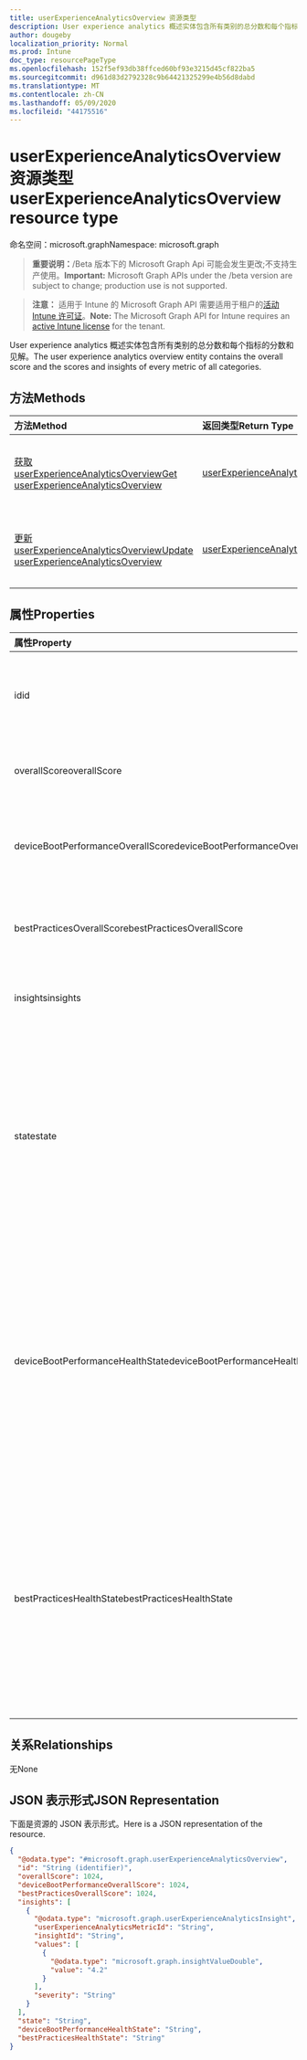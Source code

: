 ```yaml
---
title: userExperienceAnalyticsOverview 资源类型
description: User experience analytics 概述实体包含所有类别的总分数和每个指标的分数和见解。
author: dougeby
localization_priority: Normal
ms.prod: Intune
doc_type: resourcePageType
ms.openlocfilehash: 152f5ef93db38ffced60bf93e3215d45cf822ba5
ms.sourcegitcommit: d961d83d2792328c9b64421325299e4b56d8dabd
ms.translationtype: MT
ms.contentlocale: zh-CN
ms.lasthandoff: 05/09/2020
ms.locfileid: "44175516"
---
```

# <a name="userexperienceanalyticsoverview-resource-type"></a><span data-ttu-id="65ca6-103">userExperienceAnalyticsOverview 资源类型</span><span class="sxs-lookup"><span data-stu-id="65ca6-103">userExperienceAnalyticsOverview resource type</span></span>

<span data-ttu-id="65ca6-104">命名空间：microsoft.graph</span><span class="sxs-lookup"><span data-stu-id="65ca6-104">Namespace: microsoft.graph</span></span>

> <span data-ttu-id="65ca6-105">**重要说明：**/Beta 版本下的 Microsoft Graph Api 可能会发生更改;不支持生产使用。</span><span class="sxs-lookup"><span data-stu-id="65ca6-105">**Important:** Microsoft Graph APIs under the /beta version are subject to change; production use is not supported.</span></span>

> <span data-ttu-id="65ca6-106">**注意：** 适用于 Intune 的 Microsoft Graph API 需要适用于租户的[活动 Intune 许可证](https://go.microsoft.com/fwlink/?linkid=839381)。</span><span class="sxs-lookup"><span data-stu-id="65ca6-106">**Note:** The Microsoft Graph API for Intune requires an [active Intune license](https://go.microsoft.com/fwlink/?linkid=839381) for the tenant.</span></span>

<span data-ttu-id="65ca6-107">User experience analytics 概述实体包含所有类别的总分数和每个指标的分数和见解。</span><span class="sxs-lookup"><span data-stu-id="65ca6-107">The user experience analytics overview entity contains the overall score and the scores and insights of every metric of all categories.</span></span>

## <a name="methods"></a><span data-ttu-id="65ca6-108">方法</span><span class="sxs-lookup"><span data-stu-id="65ca6-108">Methods</span></span>
|<span data-ttu-id="65ca6-109">方法</span><span class="sxs-lookup"><span data-stu-id="65ca6-109">Method</span></span>|<span data-ttu-id="65ca6-110">返回类型</span><span class="sxs-lookup"><span data-stu-id="65ca6-110">Return Type</span></span>|<span data-ttu-id="65ca6-111">说明</span><span class="sxs-lookup"><span data-stu-id="65ca6-111">Description</span></span>|
|:---|:---|:---|
|[<span data-ttu-id="65ca6-112">获取 userExperienceAnalyticsOverview</span><span class="sxs-lookup"><span data-stu-id="65ca6-112">Get userExperienceAnalyticsOverview</span></span>](../api/intune-devices-userexperienceanalyticsoverview-get.md)|[<span data-ttu-id="65ca6-113">userExperienceAnalyticsOverview</span><span class="sxs-lookup"><span data-stu-id="65ca6-113">userExperienceAnalyticsOverview</span></span>](../resources/intune-devices-userexperienceanalyticsoverview.md)|<span data-ttu-id="65ca6-114">读取[userExperienceAnalyticsOverview](../resources/intune-devices-userexperienceanalyticsoverview.md)对象的属性和关系。</span><span class="sxs-lookup"><span data-stu-id="65ca6-114">Read properties and relationships of the [userExperienceAnalyticsOverview](../resources/intune-devices-userexperienceanalyticsoverview.md) object.</span></span>|
|[<span data-ttu-id="65ca6-115">更新 userExperienceAnalyticsOverview</span><span class="sxs-lookup"><span data-stu-id="65ca6-115">Update userExperienceAnalyticsOverview</span></span>](../api/intune-devices-userexperienceanalyticsoverview-update.md)|[<span data-ttu-id="65ca6-116">userExperienceAnalyticsOverview</span><span class="sxs-lookup"><span data-stu-id="65ca6-116">userExperienceAnalyticsOverview</span></span>](../resources/intune-devices-userexperienceanalyticsoverview.md)|<span data-ttu-id="65ca6-117">更新[userExperienceAnalyticsOverview](../resources/intune-devices-userexperienceanalyticsoverview.md)对象的属性。</span><span class="sxs-lookup"><span data-stu-id="65ca6-117">Update the properties of a [userExperienceAnalyticsOverview](../resources/intune-devices-userexperienceanalyticsoverview.md) object.</span></span>|

## <a name="properties"></a><span data-ttu-id="65ca6-118">属性</span><span class="sxs-lookup"><span data-stu-id="65ca6-118">Properties</span></span>
|<span data-ttu-id="65ca6-119">属性</span><span class="sxs-lookup"><span data-stu-id="65ca6-119">Property</span></span>|<span data-ttu-id="65ca6-120">类型</span><span class="sxs-lookup"><span data-stu-id="65ca6-120">Type</span></span>|<span data-ttu-id="65ca6-121">说明</span><span class="sxs-lookup"><span data-stu-id="65ca6-121">Description</span></span>|
|:---|:---|:---|
|<span data-ttu-id="65ca6-122">id</span><span class="sxs-lookup"><span data-stu-id="65ca6-122">id</span></span>|<span data-ttu-id="65ca6-123">字符串</span><span class="sxs-lookup"><span data-stu-id="65ca6-123">String</span></span>|<span data-ttu-id="65ca6-124">User experience analytics 概述的唯一标识符。</span><span class="sxs-lookup"><span data-stu-id="65ca6-124">The unique identifier of the user experience analytics overview.</span></span>|
|<span data-ttu-id="65ca6-125">overallScore</span><span class="sxs-lookup"><span data-stu-id="65ca6-125">overallScore</span></span>|<span data-ttu-id="65ca6-126">Int32</span><span class="sxs-lookup"><span data-stu-id="65ca6-126">Int32</span></span>|<span data-ttu-id="65ca6-127">用户体验分析总分。</span><span class="sxs-lookup"><span data-stu-id="65ca6-127">The user experience analytics overall score.</span></span>|
|<span data-ttu-id="65ca6-128">deviceBootPerformanceOverallScore</span><span class="sxs-lookup"><span data-stu-id="65ca6-128">deviceBootPerformanceOverallScore</span></span>|<span data-ttu-id="65ca6-129">Int32</span><span class="sxs-lookup"><span data-stu-id="65ca6-129">Int32</span></span>|<span data-ttu-id="65ca6-130">User experience analytics 设备启动性能总分。</span><span class="sxs-lookup"><span data-stu-id="65ca6-130">The user experience analytics device boot performance overall score.</span></span>|
|<span data-ttu-id="65ca6-131">bestPracticesOverallScore</span><span class="sxs-lookup"><span data-stu-id="65ca6-131">bestPracticesOverallScore</span></span>|<span data-ttu-id="65ca6-132">Int32</span><span class="sxs-lookup"><span data-stu-id="65ca6-132">Int32</span></span>|<span data-ttu-id="65ca6-133">用户体验分析最佳实践总分。</span><span class="sxs-lookup"><span data-stu-id="65ca6-133">The user experience analytics best practices overall score.</span></span>|
|<span data-ttu-id="65ca6-134">insights</span><span class="sxs-lookup"><span data-stu-id="65ca6-134">insights</span></span>|<span data-ttu-id="65ca6-135">[userExperienceAnalyticsInsight](../resources/intune-devices-userexperienceanalyticsinsight.md)集合</span><span class="sxs-lookup"><span data-stu-id="65ca6-135">[userExperienceAnalyticsInsight](../resources/intune-devices-userexperienceanalyticsinsight.md) collection</span></span>|<span data-ttu-id="65ca6-136">User experience analytics insights。</span><span class="sxs-lookup"><span data-stu-id="65ca6-136">The user experience analytics insights.</span></span>|
|<span data-ttu-id="65ca6-137">state</span><span class="sxs-lookup"><span data-stu-id="65ca6-137">state</span></span>|[<span data-ttu-id="65ca6-138">userExperienceAnalyticsHealthState</span><span class="sxs-lookup"><span data-stu-id="65ca6-138">userExperienceAnalyticsHealthState</span></span>](../resources/intune-devices-userexperienceanalyticshealthstate.md)|<span data-ttu-id="65ca6-139">User experience analytics 概述的当前运行状况状态。</span><span class="sxs-lookup"><span data-stu-id="65ca6-139">The current health state of the user experience analytics overview.</span></span> <span data-ttu-id="65ca6-140">可取值为：`unknown`、`insufficientData`、`needsAttention`、`meetingGoals`。</span><span class="sxs-lookup"><span data-stu-id="65ca6-140">Possible values are: `unknown`, `insufficientData`, `needsAttention`, `meetingGoals`.</span></span>|
|<span data-ttu-id="65ca6-141">deviceBootPerformanceHealthState</span><span class="sxs-lookup"><span data-stu-id="65ca6-141">deviceBootPerformanceHealthState</span></span>|[<span data-ttu-id="65ca6-142">userExperienceAnalyticsHealthState</span><span class="sxs-lookup"><span data-stu-id="65ca6-142">userExperienceAnalyticsHealthState</span></span>](../resources/intune-devices-userexperienceanalyticshealthstate.md)|<span data-ttu-id="65ca6-143">User experience analytics "BootPerformance" 类别的当前运行状况状态。</span><span class="sxs-lookup"><span data-stu-id="65ca6-143">The current health state of the user experience analytics 'BootPerformance' category.</span></span> <span data-ttu-id="65ca6-144">可取值为：`unknown`、`insufficientData`、`needsAttention`、`meetingGoals`。</span><span class="sxs-lookup"><span data-stu-id="65ca6-144">Possible values are: `unknown`, `insufficientData`, `needsAttention`, `meetingGoals`.</span></span>|
|<span data-ttu-id="65ca6-145">bestPracticesHealthState</span><span class="sxs-lookup"><span data-stu-id="65ca6-145">bestPracticesHealthState</span></span>|[<span data-ttu-id="65ca6-146">userExperienceAnalyticsHealthState</span><span class="sxs-lookup"><span data-stu-id="65ca6-146">userExperienceAnalyticsHealthState</span></span>](../resources/intune-devices-userexperienceanalyticshealthstate.md)|<span data-ttu-id="65ca6-147">User experience analytics "BestPractices" 类别的当前运行状况状态。</span><span class="sxs-lookup"><span data-stu-id="65ca6-147">The current health state of the user experience analytics 'BestPractices' category.</span></span> <span data-ttu-id="65ca6-148">可取值为：`unknown`、`insufficientData`、`needsAttention`、`meetingGoals`。</span><span class="sxs-lookup"><span data-stu-id="65ca6-148">Possible values are: `unknown`, `insufficientData`, `needsAttention`, `meetingGoals`.</span></span>|

## <a name="relationships"></a><span data-ttu-id="65ca6-149">关系</span><span class="sxs-lookup"><span data-stu-id="65ca6-149">Relationships</span></span>
<span data-ttu-id="65ca6-150">无</span><span class="sxs-lookup"><span data-stu-id="65ca6-150">None</span></span>

## <a name="json-representation"></a><span data-ttu-id="65ca6-151">JSON 表示形式</span><span class="sxs-lookup"><span data-stu-id="65ca6-151">JSON Representation</span></span>
<span data-ttu-id="65ca6-152">下面是资源的 JSON 表示形式。</span><span class="sxs-lookup"><span data-stu-id="65ca6-152">Here is a JSON representation of the resource.</span></span>
<!-- {
  "blockType": "resource",
  "keyProperty": "id",
  "@odata.type": "microsoft.graph.userExperienceAnalyticsOverview"
}
-->
``` json
{
  "@odata.type": "#microsoft.graph.userExperienceAnalyticsOverview",
  "id": "String (identifier)",
  "overallScore": 1024,
  "deviceBootPerformanceOverallScore": 1024,
  "bestPracticesOverallScore": 1024,
  "insights": [
    {
      "@odata.type": "microsoft.graph.userExperienceAnalyticsInsight",
      "userExperienceAnalyticsMetricId": "String",
      "insightId": "String",
      "values": [
        {
          "@odata.type": "microsoft.graph.insightValueDouble",
          "value": "4.2"
        }
      ],
      "severity": "String"
    }
  ],
  "state": "String",
  "deviceBootPerformanceHealthState": "String",
  "bestPracticesHealthState": "String"
}
```



